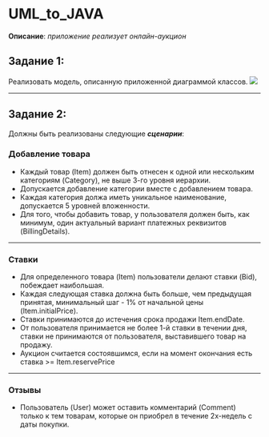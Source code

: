 # UML_to_JAVA 
**Описание**: *приложение реализует онлайн-аукцион*
## Задание 1:
Реализовать модель, описанную приложенной диаграммой классов. 
![](https://github.com/MagicKaito1412/UML_to_JAVA/blob/master/UML-diagram.jpg)
_____
## Задание 2:
Должны быть реализованы следующие ***сценарии***:

### Добавление товара
* Каждый товар (Item) должен быть отнесен к одной или нескольким категориям (Category), не выше 3-го уровня иерархии.
* Допускается добавление категории вместе с добавлением товара.
* Каждая категория должа иметь уникальное наименование, допускается 5 уровней вложенности.
* Для того, чтобы добавить товар, у пользователя должен быть, как минимум, один актуальный вариант платежных реквизитов (BillingDetails).
_____
### Ставки
* Для определенного товара (Item) пользователи делают ставки (Bid), побеждает наибольшая.
* Каждая следующая ставка должна быть больше, чем предыдущая принятая, минимальный шаг - 1% от начальной цены (Item.initialPrice).
* Ставки принимаются до истечения срока продажи Item.endDate.
* От пользователя принимается не более 1-й ставки в течении дня, ставки не принимаются от пользователя, выставившего товар на продажу.
* Аукцион считается состоявшимся, если на момент окончания есть ставка >= Item.reservePrice
_____
### Отзывы
* Пользователь (User) может оставить комментарий (Comment) только к тем товарам, которые он приобрел в течение 2х-недель с даты покупки.